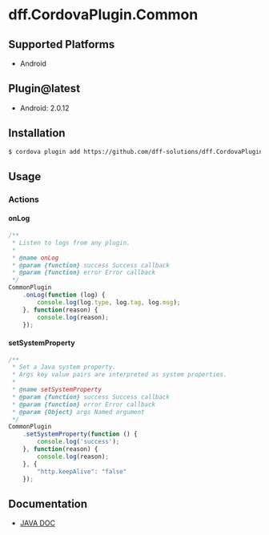 # dff.CordovaPlugin.Common

## Supported Platforms
  * Android
  
  ## Plugin@latest
  
  - Android: 2.0.12

## Installation

```sh
$ cordova plugin add https://github.com/dff-solutions/dff.CordovaPlugin.Common.git
```
## Usage

### Actions

#### onLog
```js
/**
 * Listen to logs from any plugin.
 *
 * @name onLog
 * @param {function} success Success callback
 * @param {function} error Error callback
 */
CommonPlugin
    .onLog(function (log) {
        console.log(log.type, log.tag, log.msg);
    }, function(reason) {
        console.log(reason);
    });
```

#### setSystemProperty
```js
/**
 * Set a Java system property.
 * Args key value pairs are interpreted as system properties.
 *
 * @name setSystemProperty
 * @param {function} success Success callback
 * @param {function} error Error callback
 * @param {Object} args Named argument
 */
CommonPlugin
    .setSystemProperty(function () {
        console.log('success');
    }, function(reason) {
        console.log(reason);
    }, {
        "http.keepAlive": "false"
    });
```

## Documentation
- <a href="https://dff-solutions.github.io/dff.CordovaPlugin.Common/" target="_blank" >JAVA DOC</a>
